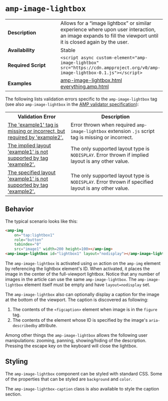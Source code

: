 <!---
Copyright 2015 The AMP HTML Authors. All Rights Reserved.

Licensed under the Apache License, Version 2.0 (the "License");
you may not use this file except in compliance with the License.
You may obtain a copy of the License at

      http://www.apache.org/licenses/LICENSE-2.0

Unless required by applicable law or agreed to in writing, software
distributed under the License is distributed on an "AS-IS" BASIS,
WITHOUT WARRANTIES OR CONDITIONS OF ANY KIND, either express or implied.
See the License for the specific language governing permissions and
limitations under the License.
-->

# <a name="amp-image-lightbox"></a> `amp-image-lightbox`

<table>
  <tr>
    <td width="40%"><strong>Description</strong></td>
    <td>Allows for a “image lightbox” or similar experience where upon user interaction, an image expands to fill the viewport until it is closed again by the user.</td>
  </tr>
  <tr>
    <td width="40%"><strong>Availability</strong></td>
    <td>Stable</td>
  </tr>
  <tr>
    <td width="40%"><strong>Required Script</strong></td>
    <td><code>&lt;script async custom-element="amp-image-lightbox" src="https://cdn.ampproject.org/v0/amp-image-lightbox-0.1.js">&lt;/script></code></td>
  </tr>
  <tr>
    <td width="40%"><strong>Examples</strong></td>
    <td><a href="https://amp-by-example.appspot.com/amp-image-lightbox.html">amp-image-lightbox.html</a><br /><a href="https://github.com/ampproject/amphtml/blob/master/examples/everything.amp.html">everything.amp.html</a></td>
  </tr>
</table>

The following lists validation errors specific to the `amp-image-lightbox` tag
(see also `amp-image-lightbox` in the [AMP validator specification](https://github.com/ampproject/amphtml/blob/master/validator/validator.protoascii)):

<table>
  <tr>
    <th width="40%"><strong>Validation Error</strong></th>
    <th>Description</th>
  </tr>
  <tr>
    <td width="40%"><a href="https://www.ampproject.org/docs/reference/validation_errors.html#tag-required-by-another-tag-is-missing">The 'example1' tag is missing or incorrect, but required by 'example2'.</a></td>
    <td>Error thrown when required <code>amp-image-lightbox</code> extension <code>.js</code> script tag is missing or incorrect.</td>
  </tr>
  <tr>
    <td width="40%"><a href="https://www.ampproject.org/docs/reference/validation_errors.html#implied-layout-isnt-supported-by-amp-tag">The implied layout 'example1' is not supported by tag 'example2'.</a></td>
    <td>The only supported layout type is <code>NODISPLAY</code>. Error thrown if implied layout is any other value.</td>
  </tr>
  <tr>
    <td width="40%"><a href="https://www.ampproject.org/docs/reference/validation_errors.html#specified-layout-isnt-supported-by-amp-tag">The specified layout 'example1' is not supported by tag 'example2'.</a></td>
    <td>The only supported layout type is <code>NODISPLAY</code>. Error thrown if specified layout is any other value.</td>
  </tr>
</table>

## Behavior

The typical scenario looks like this:
```html
<amp-img
    on="tap:lightbox1"
    role="button"
    tabindex="0"
    src="image1" width=200 height=100></amp-img>
<amp-image-lightbox id="lightbox1" layout="nodisplay"></amp-image-lightbox>
```

The `amp-image-lightbox` is activated using `on` action on the `amp-img` element
by referencing the lightbox element's ID. When activated, it places the image in
the center of the full-viewport lightbox. Notice that any number of images in
the article can use the same `amp-image-lightbox`. The `amp-image-lightbox`
element itself must be empty and have `layout=nodisplay` set.

The `amp-image-lightbox` also can optionally display a caption for the image
at the bottom of the viewport. The caption is discovered as following:
 1. The contents of the `<figcaption>` element when image is in the `figure` tag.
 2. The contents of the element whose ID is specified by the image's
  `aria-describedby` attribute.

Among other things the `amp-image-lightbox` allows the following user manipulations:
zooming, panning, showing/hiding of the description.
Pressing the escape key on the keyboard will close the lightbox.

## Styling

The `amp-image-lightbox` component can be styled with standard CSS. Some of the
properties that can be styled are `background` and `color`.

The `amp-image-lightbox-caption` class is also available to style the caption
section.
